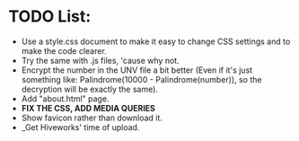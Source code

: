 # TODO List:

* Use a style.css document to make it easy to change CSS settings and to make the code clearer.
* Try the same with .js files, 'cause why not.
* Encrypt the number in the UNV file a bit better (Even if it's just something like: Palindrome(10000 - Palindrome(number)), so the decryption will be exactly the same).
* Add "about.html" page.
* **FIX THE CSS, ADD MEDIA QUERIES**
* Show favicon rather than download it.
* _Get Hiveworks' time of upload.
